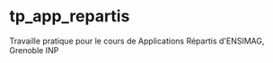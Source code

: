 tp_app_repartis
===============

Travaille pratique pour le cours de Applications Répartis d'ENSIMAG, Grenoble INP
